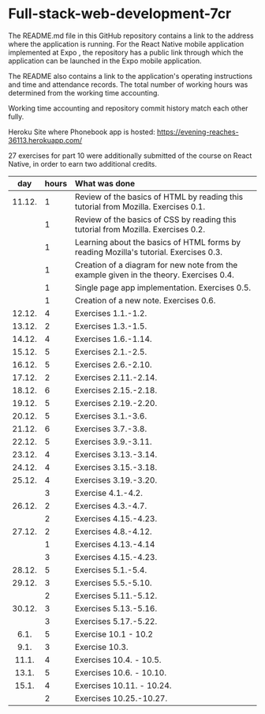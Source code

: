 # Full-stack-web-development-7cr
The README.md file in this GitHub repository contains a link to the address where the application is running. For the React Native mobile application implemented at Expo , the repository has a public link through which the application can be launched in the Expo mobile application. 

The README also contains a link to the application's operating instructions and time and attendance records. The total number of working hours was determined from the working time accounting.

Working time accounting and repository commit history match each other fully.

Heroku Site where Phonebook app is hosted: https://evening-reaches-36113.herokuapp.com/

27 exercises for part 10 were additionally submitted of the course on React Native, in order to earn two additional credits.


| day | hours | What was done  |
| :----:|:-----| :-----|
| 11.12. | 1    | Review of the basics of HTML by reading this tutorial from Mozilla. Exercises 0.1.|
|        | 1    | Review of the basics of CSS by reading this tutorial from Mozilla. Exercises 0.2.|
|        | 1    | Learning about the basics of HTML forms by reading Mozilla's tutorial. Exercises 0.3.|
|        | 1    | Creation of a diagram for new note from the example given in the theory. Exercises 0.4.|
|        | 1    | Single page app implementation. Exercises 0.5.|   
|        | 1    | Creation of a new note. Exercises 0.6.| 
| 12.12. | 4    | Exercises 1.1.-1.2. |
| 13.12. | 2    | Exercises 1.3.-1.5. |
| 14.12. | 4    | Exercises 1.6.-1.14. |
| 15.12. | 5    | Exercises 2.1.-2.5. |
| 16.12. | 5    | Exercises 2.6.-2.10. |
| 17.12. | 2    | Exercises 2.11.-2.14. |
| 18.12. | 6    | Exercises 2.15.-2.18. |
| 19.12. | 5    | Exercises 2.19.-2.20. |
| 20.12. | 5    | Exercises 3.1.-3.6. |
| 21.12. | 6    | Exercises 3.7.-3.8.  |
| 22.12. | 5    | Exercises 3.9.-3.11.|
| 23.12. | 4    | Exercises 3.13.-3.14. |
| 24.12. | 4    | Exercises 3.15.-3.18. |
| 25.12. | 4    | Exercises 3.19.-3.20. |
|        | 3    | Exercise 4.1.-4.2.|
| 26.12. | 2    | Exercises 4.3.-4.7. |
|        | 2    | Exercises 4.15.-4.23.|
| 27.12. | 2    | Exercises 4.8.-4.12.    |
|        | 1    | Exercises 4.13.-4.14|
|        | 3    | Exercises 4.15.-4.23.|
| 28.12. | 5    | Exercises 5.1.-5.4. |
| 29.12. | 3    | Exercises 5.5.-5.10. |
|        | 2    | Exercises 5.11.-5.12.|
| 30.12. | 3    | Exercises 5.13.-5.16. |
|        | 3    | Exercises 5.17.-5.22.|
| 6.1.   | 5    | Exercise 10.1 - 10.2|
| 9.1.   | 3    | Exercise 10.3. |
| 11.1.  | 4    | Exercises 10.4. - 10.5. |
| 13.1.  | 5    | Exercises 10.6. - 10.10. |
| 15.1.  | 4    | Exercises 10.11. - 10.24. |
|        | 2    | Exercises 10.25.-10.27.|

